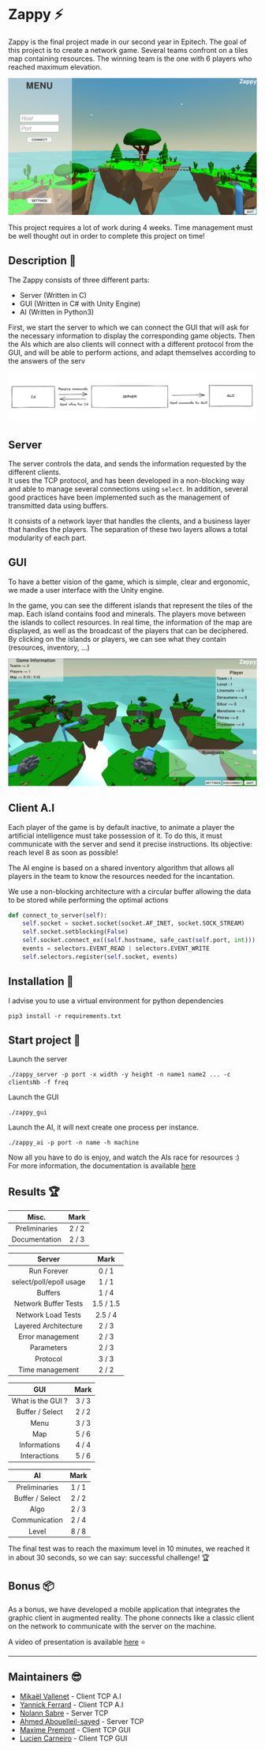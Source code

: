 # Zappy :zap:

Zappy is the final project made in our second year in Epitech. The goal of this project is to create a network game. Several teams confront on a tiles map containing resources. The winning team is the one with 6 players who reached maximum elevation.

![GUI](./.github/gui_menu.png)

This project requires a lot of work during 4 weeks. Time management must be well thought out in order to complete this project on time!

## Description :sunrise_over_mountains:

The Zappy consists of three different parts:
- Server (Written in C)
- GUI (Written in C# with Unity Engine)
- AI (Written in Python3)

First, we start the server to which we can connect the GUI that will ask for the necessary information to display the corresponding game objects. Then the AIs which are also clients will connect with a different protocol from the GUI, and will be able to perform actions, and adapt themselves according to the answers of the serv

![Schema](./.github/schema.png)


 
## Server

The server controls the data, and sends the information requested by the different clients.\
It uses the TCP protocol, and has been developed in a non-blocking way and able to manage several connections using ``select``. In addition, several good practices have been implemented such as the management of transmitted data using buffers.

It consists of a network layer that handles the clients, and a business layer that handles the players. The separation of these two layers allows a total modularity of each part. 

## GUI

To have a better vision of the game, which is simple, clear and ergonomic, we made a user interface with the Unity engine.

In the game, you can see the different islands that represent the tiles of the map. Each island contains food and minerals. The players move between the islands to collect resources. In real time, the information of the map are displayed, as well as the broadcast of the players that can be deciphered. By clicking on the islands or players, we can see what they contain (resources, inventory, …)

![GUI](./.github/gui_game.png)


## Client A.I

Each player of the game is by default inactive, to animate a player the artificial intelligence must take possession of it. To do this, it must communicate with the server and send it precise instructions. Its objective: reach level 8 as soon as possible!

The AI engine is based on a shared inventory algorithm that allows all players in the team to know the resources needed for the incantation.

We use a non-blocking architecture with a circular buffer allowing the data to be stored while performing the optimal actions

```py
def connect_to_server(self):
    self.socket = socket.socket(socket.AF_INET, socket.SOCK_STREAM)
    self.socket.setblocking(False)
    self.socket.connect_ex((self.hostname, safe_cast(self.port, int)))
    events = selectors.EVENT_READ | selectors.EVENT_WRITE
    self.selectors.register(self.socket, events)
```

## Installation :mag_right:

I advise you to use a virtual environment for python dependencies

```
pip3 install -r requirements.txt
```

## Start project :checkered_flag:

Launch the server

```
./zappy_server -p port -x width -y height -n name1 name2 ... -c clientsNb -f freq
```

Launch the GUI 

```
./zappy_gui
```

Launch the AI, it will next create one process per instance.

```
./zappy_ai -p port -n name -h machine
```

Now all you have to do is enjoy, and watch the AIs race for resources :)\
For more information, the documentation is available [here](https://zappy.readthedocs.io/en/latest/)

## Results :trophy:

|                          Misc.                        |      Mark       |
|:----------------------------------------------------------:|:------------------:|
|           Preliminaries | 2 / 2 |
| Documentation    | 2 / 3        |


|                          Server                        |      Mark       |
|:----------------------------------------------------------:|:------------------:|
|           Run Forever | 0 / 1 |
|  select/poll/epoll usage   | 1 / 1        |
| Buffers           | 1 / 4        |
| Network Buffer Tests | 1.5 / 1.5  |
|Network Load Tests|2.5 / 4|
|Layered Architecture|2 / 3|
|Error management | 2 / 3 |
|Parameters | 2 / 3 |
|Protocol | 3 / 3 |
|Time management | 2 / 2 |

|                          GUI                        |      Mark       |
|:----------------------------------------------------------:|:------------------:|
|           What is the GUI ? | 3 / 3 |
| Buffer / Select   | 2 / 2        |
| Menu          | 3 / 3        |
| Map | 5 / 6  |
|Informations| 4 / 4|
|Interactions|5 / 6|

|                          AI                        |      Mark       |
|:----------------------------------------------------------:|:------------------:|
|           Preliminaries | 1 / 1 |
| Buffer / Select    | 2 / 2        |
| Algo           | 2 / 3        |
| Communication | 2 / 4  |
|Level| 8 / 8|

The final test was to reach the maximum level in 10 minutes, we reached it in about 30 seconds, so we can say: successful challenge! :trophy:

## Bonus :package:

As a bonus, we have developed a mobile application that integrates the graphic client in augmented reality. The phone connects like a classic client on the network to communicate with the server on the machine.

A video of presentation is available [here](https://www.youtube.com/watch?v=DI_l7lQiE4U) :star:


------------
## Maintainers :sunglasses:

 - [Mikaël Vallenet](https://github.com/Mikatech) - Client TCP A.I
 - [Yannick Ferrard](https://github.com/YannickTektek) - Client TCP A.I
 - [Nolann Sabre](https://github.com/Mikatech) - Server TCP
 - [Ahmed Abouelleil-sayed](https://github.com/AhmedFr) - Server TCP
 - [Maxime Premont](https://github.com/MaximePremont) - Client TCP GUI
 - [Lucien Carneiro](https://github.com/lucien-carneiro) - Client TCP GUI
